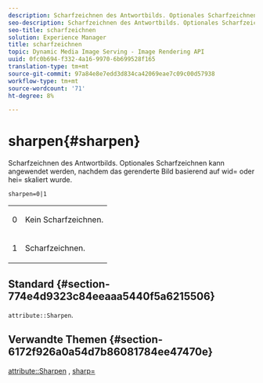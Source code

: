 ```yaml
---
description: Scharfzeichnen des Antwortbilds. Optionales Scharfzeichnen kann angewendet werden, nachdem das gerenderte Bild basierend auf wid= oder hei= skaliert wurde.
seo-description: Scharfzeichnen des Antwortbilds. Optionales Scharfzeichnen kann angewendet werden, nachdem das gerenderte Bild basierend auf wid= oder hei= skaliert wurde.
seo-title: scharfzeichnen
solution: Experience Manager
title: scharfzeichnen
topic: Dynamic Media Image Serving - Image Rendering API
uuid: 0fc0b694-f332-4a16-9970-6b699528f165
translation-type: tm+mt
source-git-commit: 97a84e8e7edd3d834ca42069eae7c09c00d57938
workflow-type: tm+mt
source-wordcount: '71'
ht-degree: 8%

---
```



# sharpen{#sharpen}

Scharfzeichnen des Antwortbilds. Optionales Scharfzeichnen kann angewendet werden, nachdem das gerenderte Bild basierend auf wid= oder hei= skaliert wurde.

`sharpen=0|1`

<table id="simpletable_E14B914834A241BA8B5FC42F07D34EEB"> 
 <tr class="strow"> 
  <td class="stentry"> <p>0 </p></td> 
  <td class="stentry"> <p>Kein Scharfzeichnen. </p></td> 
 </tr> 
 <tr class="strow"> 
  <td class="stentry"> <p>1 </p></td> 
  <td class="stentry"> <p>Scharfzeichnen. </p></td> 
 </tr> 
</table>

## Standard {#section-774e4d9323c84eeaaa5440f5a6215506}

`attribute::Sharpen`.

## Verwandte Themen {#section-6172f926a0a54d7b86081784ee47470e}

[attribute::Sharpen](../../../../../ir-api/material-cat/image-rendering-api-ref/c-ir-material-catalog/c-ir-attributes-reference/r-ir-cat-sharpen.md#reference-18df922f3a3f403a97ccaaa15042e30a) ,  [sharp=](../../../../../ir-api/http-protocol/image-rendering-api-ref/c-ir-http-protocol-ref/c-ir-http-protocol-command-reference/r-ir-http-sharp.md#reference-acdd87f6b5de4e3a85e5d3c03022a35a)
